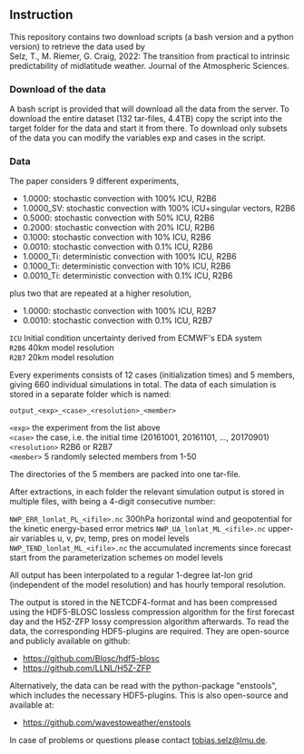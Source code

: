 ## Instruction
This repository contains two download scripts (a bash version and a python version) to retrieve the data used by  
Selz, T., M. Riemer, G. Craig, 2022: The transition from practical to intrinsic predictability of midlatitude weather. Journal of the Atmospheric Sciences.

### Download of the data
A bash script is provided that will download all the data from the server. To download the entire dataset (132 tar-files, 4.4TB) copy the script into the target folder for the data and start it from there. To download only subsets of the data you can modify the variables exp and cases in the script.

### Data
The paper considers 9 different experiments, 
- 1.0000:    stochastic convection with 100% ICU, R2B6
- 1.0000_SV: stochastic convection with 100% ICU+singular vectors, R2B6
- 0.5000:    stochastic convection with  50% ICU, R2B6
- 0.2000:    stochastic convection with  20% ICU, R2B6
- 0.1000:    stochastic convection with  10% ICU, R2B6
- 0.0010:    stochastic convection with 0.1% ICU, R2B6
- 1.0000_Ti: deterministic convection with 100% ICU, R2B6
- 0.1000_Ti: deterministic convection with  10% ICU, R2B6
- 0.0010_Ti: deterministic convection with 0.1% ICU, R2B6

plus two that are repeated at a higher resolution,
- 1.0000:    stochastic convection with 100% ICU, R2B7
- 0.0010:    stochastic convection with 0.1% ICU, R2B7

`ICU` Initial condition uncertainty derived from ECMWF's EDA system  
`R2B6` 40km model resolution  
`R2B7` 20km model resolution 

Every experiments consists of 12 cases (initialization times) and 5 members, giving 660 individual simulations in total. The data of each simulation is stored in a separate folder which is named:

    output_<exp>_<case>_<resolution>_<member>  
        
`<exp>`   the experiment from the list above  
`<case>` the case, i.e. the initial time (20161001, 20161101, ..., 20170901)  
`<resolution>` R2B6 or R2B7  
`<member>` 5 randomly selected members from 1-50

The directories of the 5 members are packed into one tar-file.

After extractions, in each folder the relevant simulation output is stored in
multiple files, with <ifile> being a 4-digit consecutive number:

`NWP_ERR_lonlat_PL_<ifile>.nc` 300hPa horizontal wind and geopotential for the kinetic energy-based error metrics
`NWP_UA_lonlat_ML_<ifile>.nc` upper-air variables u, v, pv, temp, pres on model levels  
`NWP_TEND_lonlat_ML_<ifile>.nc` the accumulated increments since forecast start from the parameterization schemes on model levels

All output has been interpolated to a regular 1-degree lat-lon grid (independent of the model resolution) and has hourly temporal resolution.

The output is stored in the NETCDF4-format and has been compressed using the HDF5-BLOSC lossless compression algorithm for the first forecast day and the H5Z-ZFP lossy compression algorithm afterwards. To read the data, the corresponding HDF5-plugins are required. They are open-source and publicly available on github:
- https://github.com/Blosc/hdf5-blosc
- https://github.com/LLNL/H5Z-ZFP

Alternatively, the data can be read with the python-package "enstools", which includes the necessary HDF5-plugins. This is also open-source and available at:
- https://github.com/wavestoweather/enstools

In case of problems or questions please contact tobias.selz@lmu.de.
